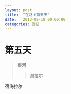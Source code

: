 ```yaml
---
layout: post
title:  "在路上第五天"
date:   2013-09-18 00:00:00
categories: 游记
---
```

第五天
===
> 根河
>> 海拉尔

宿海拉尔